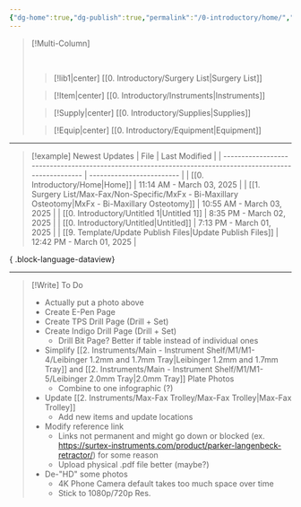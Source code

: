 ```yaml
---
{"dg-home":true,"dg-publish":true,"permalink":"/0-introductory/home/","tags":["gardenEntry"],"dgPassFrontmatter":true}
---
```




>[!Multi-Column]
>
><br>
>
>>[!lib1|center] [[0.  Introductory/Surgery List\|Surgery List]]
>
>>[!Item|center] [[0.  Introductory/Instruments\|Instruments]]
>
>>[!Supply|center] [[0.  Introductory/Supplies\|Supplies]]
>
>>[!Equip|center] [[0.  Introductory/Equipment\|Equipment]]


---

>[!example] Newest Updates
> | File                                                                                                     | Last Modified             |
> | -------------------------------------------------------------------------------------------------------- | ------------------------- |
> | [[0.  Introductory/Home\|Home]]                                                                       | 11:14 AM - March 03, 2025 |
> | [[1. Surgery List/Max-Fax/Non-Specific/MxFx - Bi-Maxillary Osteotomy\|MxFx - Bi-Maxillary Osteotomy]] | 10:55 AM - March 03, 2025 |
> | [[0.  Introductory/Untitled 1\|Untitled 1]]                                                           | 8:35 PM - March 02, 2025  |
> | [[0.  Introductory/Untitled\|Untitled]]                                                               | 7:13 PM - March 01, 2025  |
> | [[9. Template/Update Publish Files\|Update Publish Files]]                                            | 12:42 PM - March 01, 2025 |
> 
{ .block-language-dataview}


---

>[!Write] To Do
> - Actually put a photo above
> - Create E-Pen Page
> - Create TPS Drill Page (Drill + Set)
> - Create Indigo Drill Page (Drill + Set)
> 	- Drill Bit Page? Better if table instead of individual ones
> - Simplify [[2. Instruments/Main - Instrument Shelf/M1/M1-4/Leibinger 1.2mm and 1.7mm Tray\|Leibinger 1.2mm and 1.7mm Tray]] and [[2. Instruments/Main - Instrument Shelf/M1/M1-5/Leibinger 2.0mm Tray\|2.0mm Tray]] Plate Photos
> 	-  Combine to one infographic (?)
> - Update [[2. Instruments/Max-Fax Trolley/Max-Fax Trolley\|Max-Fax Trolley]]
> 	-  Add new items and update locations
> - Modify reference link
> 	-  Links not permanent and might go down or blocked (ex. https://surtex-instruments.com/product/parker-langenbeck-retractor/) for some reason
> 	-  Upload physical .pdf file better (maybe?)
> - De-"HD" some photos
> 	-  4K Phone Camera default takes too much space over time
> 	-  Stick to 1080p/720p Res.











